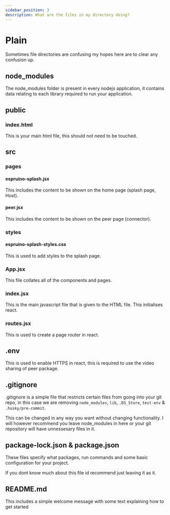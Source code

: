 ```yaml
---
sidebar_position: 3
description: What are the files in my directory doing?
---
```


# Plain

Sometimes file directories are confusing my hopes here are to clear any confusion up.

## node_modules

The node_modules folder is present in every nodejs application, it contains data relating to each library required to run your application.

## public

### index.html

This is your main html file, this should not need to be touched.

## src

### pages

#### espruino-splash.jsx

This includes the content to be shown on the home page (splash page, Host).

#### peer.jsx

This includes the content to be shown on the peer page (connector).

### styles

#### espruino-splash-styles.css

This is used to add styles to the splash page.

### App.jsx

This file collates all of the components and pages.

### index.jsx

This is the main javascript file that is given to the HTML file. This initialises react.

### routes.jsx

This is used to create a page router in react.

## .env

This is used to enable HTTPS in react, this is required to use the video sharing of peer package.

## .gitignore

.gitignore is a simple file that restricts certain files from going into your git repo, in this case we are removing `node_modules`, `lib`, `.DS_Store`, `test-env` & `.husky/pre-commit`.

This can be changed in any way you want without changing functionality. I will however recommend you leave node_modules in here or your git repository will have unnessesary files in it.

## package-lock.json & package.json

These files specify what packages, run commands and some basic configuration for your project.

If you dont know much about this file id recommend just leaving it as it.

## README.md

This includes a simple welcome message with some text explaining how to get started
